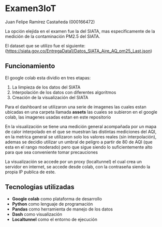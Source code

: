 # Examen3IoT
Juan Felipe Ramírez Castañeda (000166472)

La opción elejida en el examen fue la del SIATA, mas especificamente de la medición de la contaminación PM2.5 del SIATA.

El dataset que se utilizo fue el siguiente: (https://siata.gov.co/EntregaData1/Datos_SIATA_Aire_AQ_pm25_Last.json)

## **Funcionamiento**
El google colab esta dividio en tres etapas:

1. La limpieza de los datos del SIATA
2. Interpolación de los datos con diferentes algoritmos
3. Creación de la visualización del SIATA

Para el dashboard se utilizaron una serie de imagenes las cuales estan ubicadas en una carpeta llamada **assets** las cuales se subieron en el google colab, las imagenes usadas estan en este repositorio

En la visualización se tiene una medición general acompañada por un mapa de calor interpolado en el que se muestran las distintas mediciones del AQI, en la metrica general se utilizaron solo los valores reales (sin interpolación), ademas se decidio utilizar un umbral de peligro a partir de 80 de AQI (que esta en el rango moderado) pero que sigue siendo lo suficientemente alto para que sea conveniente tomar precauciones

La visualización se accede por un proxy (localtunnel) el cual crea un servidor en internet, se accede desde colab, con la contraseña siendo la propia IP publica de este.

## **Tecnologias utilizadas**

* **Google colab** como plataforma de desarrollo
* **Python** como lenguaje de programación
* **Pandas** como herramienta de manejo de los datos
* **Dash** como visualización
* **Localtunnel** como el entorno de ejecución
